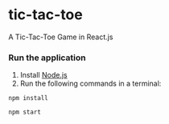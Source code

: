 # tic-tac-toe
A Tic-Tac-Toe Game in React.js

### Run the application
1. Install [Node.js](https://nodejs.org/en/)
2. Run the following commands in a terminal:

```
npm install

npm start
```